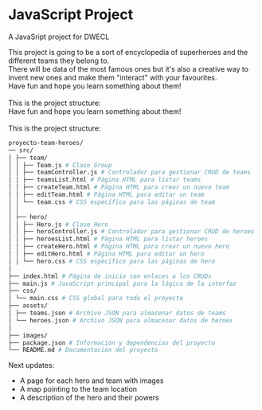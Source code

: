 # JavaScript Project
A JavaSript project for DWECL

This project is going to be a sort of encyclopedia of superheroes and the different teams they belong to.<br>
There will be data of the most famous ones but it's also a creative way to invent new ones and make them "interact" with your favourites.<br>
Have fun and hope you learn something about them!
<br><br>
This is the project structure:<br>
Have fun and hope you learn something about them!<br>
<br>
This is the project structure:
```bash
proyecto-team-heroes/
── src/
│ ├── team/
│ │ ├── Team.js # Clase Group
│ │ ├── teamController.js # Controlador para gestionar CRUD de teams
│ │ ├── teamsList.html # Página HTML para listar teams
│ │ ├── createTeam.html # Página HTML para crear un nuevo team
│ │ ├── editTeam.html # Página HTML para editar un team
│ │ └── team.css # CSS específico para las páginas de team
│ │
│ ├── hero/
│ │ ├── Hero.js # Clase Hero
│ │ ├── heroController.js # Controlador para gestionar CRUD de heroes
│ │ ├── heroesList.html # Página HTML para listar heroes
│ │ ├── createHero.html # Página HTML para crear un nuevo hero
│ │ ├── editHero.html # Página HTML para editar un hero
│ │ └── hero.css # CSS específico para las páginas de hero
│
├── index.html # Página de inicio con enlaces a los CRUDs
├── main.js # JavaScript principal para la lógica de la interfaz
├── css/
│ └── main.css # CSS global para todo el proyecto
├── assets/
│ ├── teams.json # Archivo JSON para almacenar datos de teams
│ └── heroes.json # Archivo JSON para almacenar datos de heroes
│
├── images/
├── package.json # Información y dependencias del proyecto
└── README.md # Documentación del proyecto
```
Next updates:
- A page for each hero and team with images
- A map pointing to the team location
- A description of the hero and their powers
